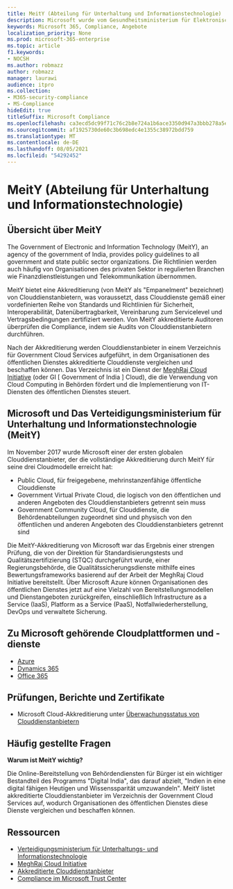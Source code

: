 ```yaml
---
title: MeitY (Abteilung für Unterhaltung und Informationstechnologie)
description: Microsoft wurde vom Gesundheitsministerium für Elektronische Und Informationstechnologie in Indien vollständig akkreditiert.
keywords: Microsoft 365, Compliance, Angebote
localization_priority: None
ms.prod: microsoft-365-enterprise
ms.topic: article
f1.keywords:
- NOCSH
ms.author: robmazz
author: robmazz
manager: laurawi
audience: itpro
ms.collection:
- M365-security-compliance
- MS-Compliance
hideEdit: true
titleSuffix: Microsoft Compliance
ms.openlocfilehash: ca3ecd5dc99f71c76c2b8e724a1b6ace3350d947a3bbb278a5ec6ab00c13fe7d
ms.sourcegitcommit: af1925730de60c3b698edc4e1355c38972bdd759
ms.translationtype: MT
ms.contentlocale: de-DE
ms.lasthandoff: 08/05/2021
ms.locfileid: "54292452"
---
```

# <a name="ministry-of-electronics-and-information-technology-meity"></a>MeitY (Abteilung für Unterhaltung und Informationstechnologie)

## <a name="meity-overview"></a>Übersicht über MeitY

The Government of Electronic and Information Technology (MeitY), an agency of the government of India, provides policy guidelines to all government and state public sector organizations. Die Richtlinien werden auch häufig von Organisationen des privaten Sektor in regulierten Branchen wie Finanzdienstleistungen und Telekommunikation übernommen.

MeitY bietet eine Akkreditierung (von MeitY als "Empanelment" bezeichnet) von Clouddienstanbietern, was voraussetzt, dass Clouddienste gemäß einer vordefinierten Reihe von Standards und Richtlinien für Sicherheit, Interoperabilität, Datenübertragbarkeit, Vereinbarung zum Servicelevel und Vertragsbedingungen zertifiziert werden. Von MeitY akkreditierte Auditoren überprüfen die Compliance, indem sie Audits von Clouddienstanbietern durchführen.

Nach der Akkreditierung werden Clouddienstanbieter in einem Verzeichnis für Government Cloud Services aufgeführt, in dem Organisationen des öffentlichen Dienstes akkreditierte Clouddienste vergleichen und beschaffen können. Das Verzeichnis ist ein Dienst der [MeghRaj Cloud Initiative](https://meity.gov.in/content/gi-cloud-meghraj) (oder GI \[ Government of India \] Cloud), die die Verwendung von Cloud Computing in Behörden fördert und die Implementierung von IT-Diensten des öffentlichen Dienstes steuert.

## <a name="microsoft-and-ministry-of-electronics-and-information-technology-meity"></a>Microsoft und Das Verteidigungsministerium für Unterhaltung und Informationstechnologie (MeitY)

Im November 2017 wurde Microsoft einer der ersten globalen Clouddienstanbieter, der die vollständige Akkreditierung durch MeitY für seine drei Cloudmodelle erreicht hat:

- Public Cloud, für freigegebene, mehrinstanzenfähige öffentliche Clouddienste
- Government Virtual Private Cloud, die logisch von den öffentlichen und anderen Angeboten des Clouddienstanbieters getrennt sein muss
- Government Community Cloud, für Clouddienste, die Behördenabteilungen zugeordnet sind und physisch von den öffentlichen und anderen Angeboten des Clouddienstanbieters getrennt sind

Die MeitY-Akkreditierung von Microsoft war das Ergebnis einer strengen Prüfung, die von der Direktion für Standardisierungstests und Qualitätszertifizierung (STQC) durchgeführt wurde, einer Regierungsbehörde, die Qualitätssicherungsdienste mithilfe eines Bewertungsframeworks basierend auf der Arbeit der MeghRaj Cloud Initiative bereitstellt. Über Microsoft Azure können Organisationen des öffentlichen Dienstes jetzt auf eine Vielzahl von Bereitstellungsmodellen und Dienstangeboten zurückgreifen, einschließlich Infrastructure as a Service (IaaS), Platform as a Service (PaaS), Notfallwiederherstellung, DevOps und verwaltete Sicherung.

## <a name="microsoft-in-scope-cloud-platforms--services"></a>Zu Microsoft gehörende Cloudplattformen und -dienste

- [Azure](https://aka.ms/AzureCompliance)
- [Dynamics 365](https://aka.ms/d365-compliance-list)
- [Office 365](https://aka.ms/Office365ComplianceOfferings)

## <a name="audits-reports-and-certificates"></a>Prüfungen, Berichte und Zertifikate

- Microsoft Cloud-Akkreditierung unter [Überwachungsstatus von Clouddienstanbietern](https://meity.gov.in/content/gi-cloud-meghraj)

## <a name="frequently-asked-questions"></a>Häufig gestellte Fragen

**Warum ist MeitY wichtig?**

Die Online-Bereitstellung von Behördendiensten für Bürger ist ein wichtiger Bestandteil des Programms "Digital India", das darauf abzielt, "Indien in eine digital fähigen Heutigen und Wissenssparität umzuwandeln". MeitY listet akkreditierte Clouddienstanbieter im Verzeichnis der Government Cloud Services auf, wodurch Organisationen des öffentlichen Dienstes diese Dienste vergleichen und beschaffen können.

## <a name="resources"></a>Ressourcen

- [Verteidigungsministerium für Unterhaltungs- und Informationstechnologie](https://meity.gov.in/)
- [MeghRaj Cloud Initiative](https://meity.gov.in/content/gi-cloud-meghraj)
- [Akkreditierte Clouddienstanbieter](https://meity.gov.in/content/gi-cloud-meghraj)
- [Compliance im Microsoft Trust Center](https://www.microsoft.com/trust-center/compliance/compliance-overview)
